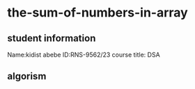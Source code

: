 # the-sum-of-numbers-in-array


## student information
Name:kidist abebe
ID:RNS-9562/23
course title: DSA
## algorism 


